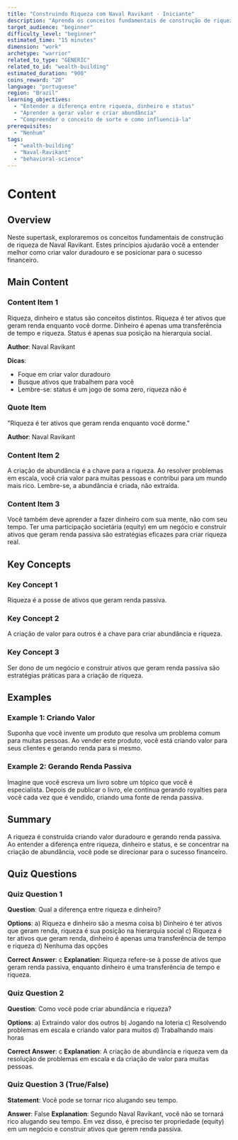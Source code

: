```yaml
---
title: "Construindo Riqueza com Naval Ravikant - Iniciante"
description: "Aprenda os conceitos fundamentais de construção de riqueza de acordo com Naval Ravikant."
target_audience: "beginner"
difficulty_level: "beginner"
estimated_time: "15 minutes"
dimension: "work"
archetype: "warrior"
related_to_type: "GENERIC"
related_to_id: "wealth-building"
estimated_duration: "900"
coins_reward: "20"
language: "portuguese"
region: "Brazil"
learning_objectives:
  - "Entender a diferença entre riqueza, dinheiro e status"
  - "Aprender a gerar valor e criar abundância"
  - "Compreender o conceito de sorte e como influenciá-la"
prerequisites:
  - "Nenhum"
tags:
  - "wealth-building"
  - "Naval-Ravikant"
  - "behavioral-science"
---
```


# Content

## Overview
Neste supertask, exploraremos os conceitos fundamentais de construção de riqueza de Naval Ravikant. Estes princípios ajudarão você a entender melhor como criar valor duradouro e se posicionar para o sucesso financeiro.

## Main Content

### Content Item 1
Riqueza, dinheiro e status são conceitos distintos. Riqueza é ter ativos que geram renda enquanto você dorme. Dinheiro é apenas uma transferência de tempo e riqueza. Status é apenas sua posição na hierarquia social.

**Author**: Naval Ravikant

**Dicas**:
- Foque em criar valor duradouro
- Busque ativos que trabalhem para você
- Lembre-se: status é um jogo de soma zero, riqueza não é

### Quote Item
"Riqueza é ter ativos que geram renda enquanto você dorme."

**Author**: Naval Ravikant

### Content Item 2  
A criação de abundância é a chave para a riqueza. Ao resolver problemas em escala, você cria valor para muitas pessoas e contribui para um mundo mais rico. Lembre-se, a abundância é criada, não extraída.

### Content Item 3
Você também deve aprender a fazer dinheiro com sua mente, não com seu tempo. Ter uma participação societária (equity) em um negócio e construir ativos que geram renda passiva são estratégias eficazes para criar riqueza real.

## Key Concepts

### Key Concept 1
Riqueza é a posse de ativos que geram renda passiva.

### Key Concept 2
A criação de valor para outros é a chave para criar abundância e riqueza.

### Key Concept 3
Ser dono de um negócio e construir ativos que geram renda passiva são estratégias práticas para a criação de riqueza.

## Examples

### Example 1: Criando Valor
Suponha que você invente um produto que resolva um problema comum para muitas pessoas. Ao vender este produto, você está criando valor para seus clientes e gerando renda para si mesmo.

### Example 2: Gerando Renda Passiva
Imagine que você escreva um livro sobre um tópico que você é especialista. Depois de publicar o livro, ele continua gerando royalties para você cada vez que é vendido, criando uma fonte de renda passiva.

## Summary
A riqueza é construída criando valor duradouro e gerando renda passiva. Ao entender a diferença entre riqueza, dinheiro e status, e se concentrar na criação de abundância, você pode se direcionar para o sucesso financeiro.

## Quiz Questions

### Quiz Question 1
**Question**: Qual a diferença entre riqueza e dinheiro?

**Options**:
a) Riqueza e dinheiro são a mesma coisa
b) Dinheiro é ter ativos que geram renda, riqueza é sua posição na hierarquia social
c) Riqueza é ter ativos que geram renda, dinheiro é apenas uma transferência de tempo e riqueza
d) Nenhuma das opções

**Correct Answer**: c
**Explanation**: Riqueza refere-se à posse de ativos que geram renda passiva, enquanto dinheiro é uma transferência de tempo e riqueza.

### Quiz Question 2
**Question**: Como você pode criar abundância e riqueza?

**Options**:
a) Extraindo valor dos outros
b) Jogando na loteria
c) Resolvendo problemas em escala e criando valor para muitos
d) Trabalhando mais horas

**Correct Answer**: c
**Explanation**: A criação de abundância e riqueza vem da resolução de problemas em escala e da criação de valor para muitas pessoas.

### Quiz Question 3 (True/False)
**Statement**: Você pode se tornar rico alugando seu tempo.

**Answer**: False
**Explanation**: Segundo Naval Ravikant, você não se tornará rico alugando seu tempo. Em vez disso, é preciso ter propriedade (equity) em um negócio e construir ativos que gerem renda passiva.